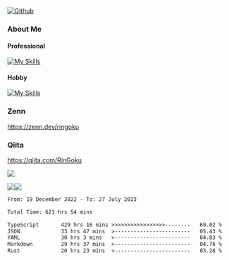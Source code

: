 [![Github](https://img.shields.io/github/followers/skyt-a?label=Follow&style=social)](https://github.com/skyt-a)

### About Me
#### Professional
[![My Skills](https://skillicons.dev/icons?i=react,ts,js,nodejs,java,graphql,firebase,githubactions&theme=light)](https://skillicons.dev)
#### Hobby
[![My Skills](https://skillicons.dev/icons?i=unity,rust,py&theme=light)](https://skillicons.dev)

### Zenn
https://zenn.dev/ringoku
### Qiita
https://qiita.com/RinGoku


![](https://github-profile-summary-cards.vercel.app/api/cards/profile-details?username=skyt-a&theme=default)

![](https://github-profile-summary-cards.vercel.app/api/cards/repos-per-language?username=skyt-a&theme=default)![](https://github-profile-summary-cards.vercel.app/api/cards/stats?username=RinGoku&theme=default)

<!--START_SECTION:waka-->

```txt
From: 19 December 2022 - To: 27 July 2023

Total Time: 621 hrs 54 mins

TypeScript       429 hrs 16 mins >>>>>>>>>>>>>>>>>--------   69.02 %
JSON             33 hrs 47 mins  >------------------------   05.43 %
YAML             30 hrs 3 mins   >------------------------   04.83 %
Markdown         29 hrs 37 mins  >------------------------   04.76 %
Rust             20 hrs 23 mins  >------------------------   03.28 %
```

<!--END_SECTION:waka-->
